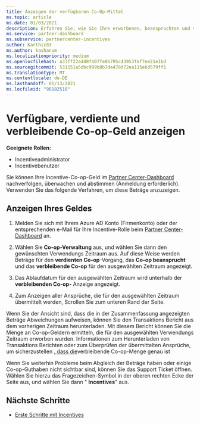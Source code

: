 ```yaml
---
title: Anzeigen der verfügbaren Co-Op-Mittel
ms.topic: article
ms.date: 01/03/2021
description: Erfahren Sie, wie Sie Ihre erworbenen, beanspruchten und verbleibenden Co-op-Geld anzeigen, Ablaufdaten anzeigen und inkonsistente Beträge abstimmen.
ms.service: partner-dashboard
ms.subservice: partnercenter-incentives
author: Karthic83
ms.author: kashanum
ms.localizationpriority: medium
ms.openlocfilehash: a33ff22a448f407fe0b795c43953fef7ee21e1bd
ms.sourcegitcommit: 531151a5dbc999b8b7de478d72ea115e6d579ff1
ms.translationtype: MT
ms.contentlocale: de-DE
ms.lasthandoff: 01/13/2021
ms.locfileid: "98182510"
---
```

# <a name="view-available-earned-claimed-and-remaining-co-op-funds"></a>Verfügbare, verdiente und verbleibende Co-op-Geld anzeigen

**Geeignete Rollen:**

- Incentiveadministrator
- Incentivebenutzer

Sie können Ihre Incentive-Co-op-Geld im [Partner Center-Dashboard](https://partner.microsoft.com/dashboard/) nachverfolgen, überwachen und abstimmen (Anmeldung erforderlich). Verwenden Sie das folgende Verfahren, um diese Beträge anzuzeigen.

## <a name="view-your-funds"></a>Anzeigen Ihres Geldes

1. Melden Sie sich mit Ihrem Azure AD Konto (Firmenkonto) oder der entsprechenden e-Mail für Ihre Incentive-Rolle beim [Partner Center-Dashboard](https://partner.microsoft.com/dashboard/) an.

2. Wählen Sie **Co-op-Verwaltung** aus, und wählen Sie dann den gewünschten Verwendungs Zeitraum aus. Auf diese Weise werden Beträge für den **verdienten Co-op**-Vorgang, das **Co-op beansprucht** und das **verbleibende Co-op** für den ausgewählten Zeitraum angezeigt.

3. Das Ablaufdatum für den ausgewählten Zeitraum wird unterhalb der **verbleibenden Co-op-** Anzeige angezeigt.  

4. Zum Anzeigen aller Ansprüche, die für den ausgewählten Zeitraum übermittelt werden, Scrollen Sie zum unteren Rand der Seite.

Wenn Sie der Ansicht sind, dass die in der Zusammenfassung angezeigten Beträge Abweichungen aufweisen, können Sie den Transaktions Bericht aus dem vorherigen Zeitraum herunterladen. Mit diesem Bericht können Sie die Menge an Co-op-Geldern ermitteln, die für den ausgewählten Verwendungs Zeitraum erworben wurden. Informationen zum Herunterladen von Transaktions Berichten oder zum Überprüfen der übermittelten Ansprüche, um sicherzustellen [, dass die](./payout-statement.md#transaction-history)verbleibende Co-op-Menge genau ist

Wenn Sie weiterhin Probleme beim Abgleich der Beträge haben oder einige Co-op-Guthaben nicht sichtbar sind, können Sie das Support Ticket öffnen. Wählen Sie hierzu das Fragezeichen-Symbol in der oberen rechten Ecke der Seite aus, und wählen Sie dann " **Incentives**" aus.

## <a name="next-steps"></a>Nächste Schritte

- [Erste Schritte mit Incentives](incentives-get-started-intro.md)